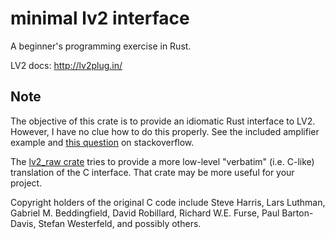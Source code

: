 # minimal lv2 interface

A beginner's programming exercise in Rust.

LV2 docs: http://lv2plug.in/


## Note

The objective of this crate is to provide an idiomatic Rust interface to LV2.
However, I have no clue how to do this properly. See the included amplifier example and [this question](http://stackoverflow.com/questions/40944524/how-does-one-design-a-plugin-interface-for-digital-audio-workstation-hosts-in-pu) on stackoverflow.

The [lv2_raw crate](https://crates.io/crates/lv2_raw) tries to provide a 
more low-level "verbatim" (i.e. C-like) translation of the C interface.
That crate may be more useful for your project.

Copyright holders of the original C code include Steve Harris, Lars Luthman, Gabriel M. Beddingfield,
David Robillard, Richard W.E. Furse, Paul Barton-Davis, Stefan Westerfeld, and
possibly others.


